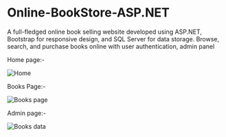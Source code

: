 # Online-BookStore-ASP.NET
A full-fledged online book selling website developed using ASP.NET, Bootstrap for responsive design, and SQL Server for data storage. Browse, search, and purchase books online with user authentication, admin panel

Home page:-

![Home](https://github.com/hitikabhatia4/Online-BookStore-ASP.NET/assets/54341268/ebbd776a-4e44-41ac-96ca-f75bcc330efc)

Books Page:-

![Books page](https://github.com/hitikabhatia4/Online-BookStore-ASP.NET/assets/54341268/6cd613d4-e0e0-4546-93a8-3e07fa6ce468)

Admin page:-

![Books data](https://github.com/hitikabhatia4/Online-BookStore-ASP.NET/assets/54341268/8aef41ab-2f71-415f-9b59-a5550cf856f0)

